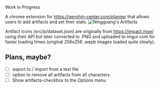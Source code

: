 Work in Progress

A chrome extension for https://genshin-center.com/planner that allows users to add artifacts and set their stats.
![Ningguang's Artifacts](https://i.imgur.com/aZwUY54.png "Ningguang's Artifacts")


Artifact icons (src/js/dataset.json) are originally from https://impact.moe/ using their API but later converted to .PNG and uploaded to imgur.com for faster loading times (original 256x256 .wepb images loaded quite slowly).



## Plans, maybe?
- [ ] export to / import from a text file
- [ ] option to remove all artifacts from all characters
- [ ] Show artifacts-checkbox to the Options menu
